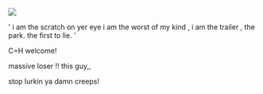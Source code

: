 ![](https://github.com/user-attachments/assets/18bd72be-863f-4def-b829-509650c5436b)

' i am the scratch on yer eye i am the worst of my kind , i am the trailer , the park. the first to lie. '

C=H welcome! 

massive loser !! this guy,,


stop lurkin ya damn creeps!
